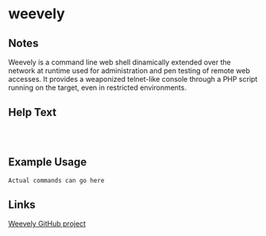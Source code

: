 # weevely

Notes
-------
Weevely is a command line web shell dinamically extended over the network at runtime used for administration and pen testing of remote web accesses.
It provides a weaponized telnet-like console through a PHP script running on the target, even in restricted environments.


Help Text
-------
```



```

Example Usage
-------


```
Actual commands can go here
```

Links
-------
[Weevely GitHub project](https://github.com/epinna/weevely3)
